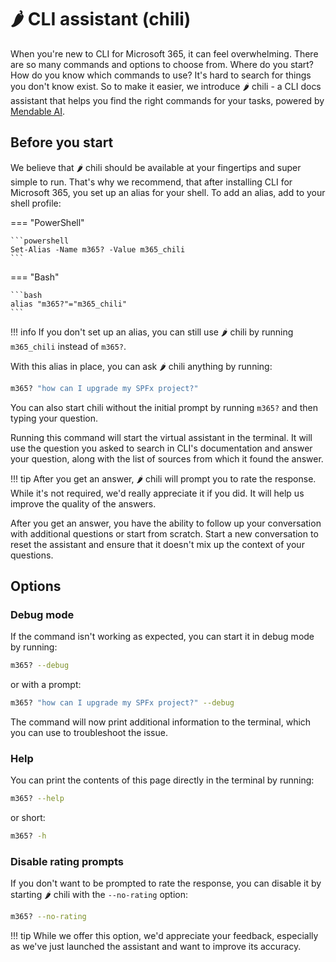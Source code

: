 # 🌶️ CLI assistant (chili)

When you're new to CLI for Microsoft 365, it can feel overwhelming. There are so many commands and options to choose from. Where do you start? How do you know which commands to use? It's hard to search for things you don't know exist. So to make it easier, we introduce 🌶️ chili - a CLI docs assistant that helps you find the right commands for your tasks, powered by [Mendable AI](https://www.mendable.ai/).

## Before you start

We believe that 🌶️ chili should be available at your fingertips and super simple to run. That's why we recommend, that after installing CLI for Microsoft 365, you set up an alias for your shell. To add an alias, add to your shell profile:

=== "PowerShell"

    ```powershell
    Set-Alias -Name m365? -Value m365_chili
    ```

=== "Bash"

    ```bash
    alias "m365?"="m365_chili"
    ```

!!! info
    If you don't set up an alias, you can still use 🌶️ chili by running `m365_chili` instead of `m365?`.

With this alias in place, you can ask 🌶️ chili anything by running:

```sh
m365? "how can I upgrade my SPFx project?"
```

You can also start chili without the initial prompt by running `m365?` and then typing your question.

Running this command will start the virtual assistant in the terminal. It will use the question you asked to search in CLI's documentation and answer your question, along with the list of sources from which it found the answer.

!!! tip
    After you get an answer, 🌶️ chili will prompt you to rate the response. While it's not required, we'd really appreciate it if you did. It will help us improve the quality of the answers.

After you get an answer, you have the ability to follow up your conversation with additional questions or start from scratch. Start a new conversation to reset the assistant and ensure that it doesn't mix up the context of your questions.

## Options

### Debug mode

If the command isn't working as expected, you can start it in debug mode by running:

```sh
m365? --debug
```

or with a prompt:

```sh
m365? "how can I upgrade my SPFx project?" --debug
```

The command will now print additional information to the terminal, which you can use to troubleshoot the issue.

### Help

You can print the contents of this page directly in the terminal by running:

```sh
m365? --help
```

or short:

```sh
m365? -h
```

### Disable rating prompts

If you don't want to be prompted to rate the response, you can disable it by starting 🌶️ chili with the `--no-rating` option:

```sh
m365? --no-rating
```

!!! tip
    While we offer this option, we'd appreciate your feedback, especially as we've just launched the assistant and want to improve its accuracy.
